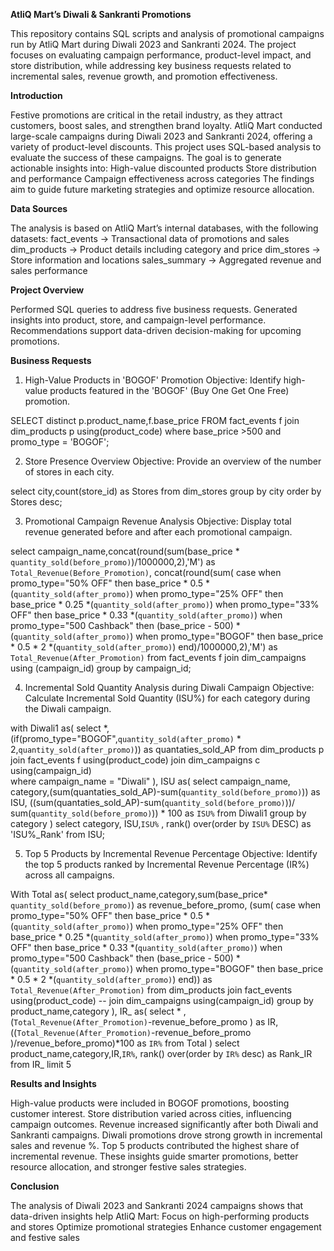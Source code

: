 **AtliQ Mart’s Diwali & Sankranti Promotions**

This repository contains SQL scripts and analysis of promotional campaigns run by AtliQ Mart during Diwali 2023 and Sankranti 2024. The project focuses on evaluating campaign performance, product-level impact, and store distribution, while addressing key business requests related to incremental sales, revenue growth, and promotion effectiveness.

**Introduction**

Festive promotions are critical in the retail industry, as they attract customers, boost sales, and strengthen brand loyalty. AtliQ Mart conducted large-scale campaigns during Diwali 2023 and Sankranti 2024, offering a variety of product-level discounts.
This project uses SQL-based analysis to evaluate the success of these campaigns. The goal is to generate actionable insights into:
High-value discounted products
Store distribution and performance
Campaign effectiveness across categories
The findings aim to guide future marketing strategies and optimize resource allocation.

**Data Sources**

The analysis is based on AtliQ Mart’s internal databases, with the following datasets:
fact_events → Transactional data of promotions and sales
dim_products → Product details including category and price
dim_stores → Store information and locations
sales_summary → Aggregated revenue and sales performance

**Project Overview**

Performed SQL queries to address five business requests.
Generated insights into product, store, and campaign-level performance.
Recommendations support data-driven decision-making for upcoming promotions.

**Business Requests**

1. High-Value Products in 'BOGOF' Promotion
Objective: Identify high-value products featured in the 'BOGOF' (Buy One Get One Free) promotion.

SELECT distinct p.product_name,f.base_price FROM fact_events f
join dim_products p using(product_code)
where base_price >500 and promo_type = 'BOGOF';

2. Store Presence Overview
Objective: Provide an overview of the number of stores in each city.

select city,count(store_id) as Stores from dim_stores
group by city order by Stores desc;

3. Promotional Campaign Revenue Analysis
Objective: Display total revenue generated before and after each promotional campaign.

select campaign_name,concat(round(sum(base_price * `quantity_sold(before_promo)`)/1000000,2),'M')
as `Total_Revenue(Before_Promotion)`, 
concat(round(sum(
case
when promo_type="50% OFF" then base_price * 0.5 *(`quantity_sold(after_promo)`)
when promo_type="25% OFF" then base_price * 0.25 *(`quantity_sold(after_promo)`)
when promo_type="33% OFF" then base_price * 0.33 *(`quantity_sold(after_promo)`)
when promo_type="500 Cashback" then (base_price - 500)  *(`quantity_sold(after_promo)`)
when promo_type="BOGOF" then base_price * 0.5 * 2 *(`quantity_sold(after_promo)`) 
end)/1000000,2),'M') as `Total_Revenue(After_Promotion)` 
from fact_events f join dim_campaigns  using (campaign_id)
group by campaign_id;

4. Incremental Sold Quantity Analysis during Diwali Campaign
Objective: Calculate Incremental Sold Quantity (ISU%) for each category during the Diwali campaign.

with Diwali1 as(
select *, (if(promo_type="BOGOF",`quantity_sold(after_promo)` * 2,`quantity_sold(after_promo)`))
as quantaties_sold_AP from dim_products p 
join fact_events f using(product_code)
join dim_campaigns c using(campaign_id)  
where campaign_name = "Diwali" ),
ISU as(
select campaign_name, category,(sum(quantaties_sold_AP)-sum(`quantity_sold(before_promo)`)) as ISU,
((sum(quantaties_sold_AP)-sum(`quantity_sold(before_promo)`))/
sum(`quantity_sold(before_promo)`)) * 100 as `ISU%`
from Diwali1 group by category 
)
select category, ISU,`ISU%` , rank() over(order by `ISU%` DESC) as 'ISU%_Rank' from ISU;

5. Top 5 Products by Incremental Revenue Percentage
Objective: Identify the top 5 products ranked by Incremental Revenue Percentage (IR%) across all campaigns.

With Total as(
select product_name,category,sum(base_price* `quantity_sold(before_promo)`) as revenue_before_promo,
(sum(
case
when promo_type="50% OFF" then base_price * 0.5 *(`quantity_sold(after_promo)`)
when promo_type="25% OFF" then base_price * 0.25 *(`quantity_sold(after_promo)`)
when promo_type="33% OFF" then base_price * 0.33 *(`quantity_sold(after_promo)`)
when promo_type="500 Cashback" then (base_price - 500)  *(`quantity_sold(after_promo)`)
when promo_type="BOGOF" then base_price * 0.5 * 2 *(`quantity_sold(after_promo)`) 
end))
as `Total_Revenue(After_Promotion)` 
from dim_products join fact_events using(product_code)
-- join dim_campaigns using(campaign_id) 
group by product_name,category
),
 IR_  as(
 select * , (`Total_Revenue(After_Promotion)`-revenue_before_promo ) as IR,
 ((`Total_Revenue(After_Promotion)`-revenue_before_promo )/revenue_before_promo)*100 as `IR%`
 from Total )
 select product_name,category,IR,`IR%`, rank() over(order by `IR%` desc) 
 as Rank_IR from IR_ limit 5

**Results and Insights**

High-value products were included in BOGOF promotions, boosting customer interest.
Store distribution varied across cities, influencing campaign outcomes.
Revenue increased significantly after both Diwali and Sankranti campaigns.
Diwali promotions drove strong growth in incremental sales and revenue %.
Top 5 products contributed the highest share of incremental revenue.
These insights guide smarter promotions, better resource allocation, and stronger festive sales strategies.

**Conclusion**

The analysis of Diwali 2023 and Sankranti 2024 campaigns shows that data-driven insights help AtliQ Mart:
Focus on high-performing products and stores
Optimize promotional strategies
Enhance customer engagement and festive sales
